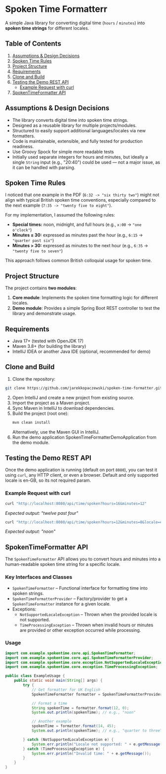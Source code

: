 # Spoken Time Formatterr

A simple Java library for converting digital time (`hours` / `minutes`) into **spoken time strings** for different locales.

## Table of Contents

1. [Assumptions & Design Decisions](#assumptions--design-decisions)
2. [Spoken Time Rules](#spoken-time-rules)
3. [Project Structure](#project-structure)
4. [Requirements](#requirements)
6. [Clone and Build](#clone-and-build)
7. [Testing the Demo REST API](#testing-the-demo-rest-api)
   - [Example Request with curl](#example-request-with-curl)
8. [SpokenTimeFormatter API](#spokentimeformatter-api)

## Assumptions & Design Decisions

- The library converts digital time into spoken time strings.
- Designed as a reusable library for multiple projects/modules.
- Structured to easily support additional languages/locales via new formatters.
- Code is maintainable, extensible, and fully tested for production readiness.
- Use Groovy Spock for simple more readable tests
- Initially used separate integers for hours and minutes, but ideally a single `String` input (e.g., "20:40") could be used — not a major
  issue, as it can be handled with parsing.

## Spoken Time Rules

I noticed that one example in the PDF (`6:32 -> "six thirty two"`) might not align with typical British spoken time conventions, especially
compared to the next example (`7:35 -> "twenty five to eight"`).

For my implementation, I assumed the following rules:

- **Special times:** noon, midnight, and full hours (e.g., `x:00` → `"one o'clock"`)
- **Minutes ≤ 30:** expressed as minutes past the hour (e.g., `6:15` → `"quarter past six"`)
- **Minutes > 30:** expressed as minutes to the next hour (e.g., `6:35` → `"twenty five to seven"`)

This approach follows common British colloquial usage for spoken time.

## Project Structure

The project contains **two modules**:

1. **Core module**: Implements the spoken time formatting logic for different locales.
2. **Demo module**: Provides a simple Spring Boot REST controller to test the library and demonstrate usage.

## Requirements

- Java 17+ (tested with OpenJDK 17)
- Maven 3.8+ (for building the library)
- IntelliJ IDEA or another Java IDE (optional, recommended for demo)

## Clone and Build

1. Clone the repository:

```bash
git clone https://github.com/jarekkopaczewski/spoken-time-formatter.git
```

2. Open IntelliJ and create a new project from existing source.
3. Import the project as a Maven project.
4. Sync Maven in IntelliJ to download dependencies.
5. Build the project (root one):
   ```bash
   mvn clean install
   ```
   Alternatively, use the Maven GUI in IntelliJ.
6. Run the demo application SpokenTimeFormatterDemoApplication from the demo module.

## Testing the Demo REST API

Once the demo application is running (default on port `8080`), you can test it using `curl`, any HTTP client, or even a browser.
Default and only supported locale is en-GB, so its not required param.

### Example Request with curl

```bash
curl "http://localhost:8080/api/time/spoken?hours=16&minutes=12"
```
_Expected output: "twelve past four"_

```bash
curl "http://localhost:8080/api/time/spoken?hours=12&minutes=0&locale=en-GB"
```
_Expected output: "noon"_

## SpokenTimeFormatter API

The `SpokenTimeFormatter` API allows you to convert hours and minutes into a human-readable spoken time string for a specific locale.

### Key Interfaces and Classes

- `SpokenTimeFormatter` – Functional interface for formatting time into spoken strings.
- `SpokenTimeFormatterProvider` – Factory/provider to get a `SpokenTimeFormatter` instance for a given locale.
- Exceptions:
  - `NotSupportedLocaleException` – Thrown when the provided locale is not supported.
  - `TimeProcessingException` – Thrown when invalid hours or minutes are provided or other exception occurred while processing.

### Usage

```java
import com.example.spokentime.core.api.SpokenTimeFormatter;
import com.example.spokentime.core.api.SpokenTimeFormatterProvider;
import com.example.spokentime.core.exception.NotSupportedLocaleException;
import com.example.spokentime.core.exception.TimeProcessingException;

public class ExampleUsage {
    public static void main(String[] args) {
        try {
            // Get formatter for UK English
            SpokenTimeFormatter formatter = SpokenTimeFormatterProvider.forLocale("en-GB");

            // Format a time
            String spokenTime = formatter.format(12, 0);
            System.out.println(spokenTime); // e.g., "noon"

            // Another example
            spokenTime = formatter.format(14, 45);
            System.out.println(spokenTime); // e.g., "quarter to three"

        } catch (NotSupportedLocaleException e) {
            System.err.println("Locale not supported: " + e.getMessage());
        } catch (TimeProcessingException e) {
            System.err.println("Invalid time: " + e.getMessage());
        }
    }
}

